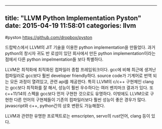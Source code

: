
---
title:  "LLVM Python Implementation Pyston"
date:   2015-04-19 11:58:01
categories: llvm
---


#pyston
https://github.com/dropbox/pyston

드랍박스에서 LLVM의 JIT 기술을 이용한 python implementation을 만들었다.
과거 python의 창시자 귀도 반 로섬이 있던 회사에서 만든 python implementation이라는 점에서 다른 python impelmentation들 보다 특별하다.

LLVM은 최적화에 최적화된 컴파일러 종합 프레임워크이다. gcc에 비해 최근에 생겨난 컴파일러로 gcc보다 훨씬 developer friendly하다. source code가 기계어로 번역 되는 모든 과정이 열려있고, 관련 api를 제공한다. 특히 LLVM의 c/c++ 구현체인 clang는 gcc보다 최적화를 잘 해서, 성능이 훨씬 우수하다는 여러 벤치마크 결과가 있다. 또 c++11/14의 스펙을 gcc보다 먼저 구현한 것으로도 유명하다. 이밖에도 LLVM으로 구현한 다른 언어의 구현체들이 기존의 컴파일러보다 훨씬 성능이 좋은 경우가 많다. javascript와 c++, python간의 상호 변환도 가능해졌다.

LLVM과 관련한 유명한 프로젝트로는 emscripten, servo의 rust언어, clang 등이 있다.